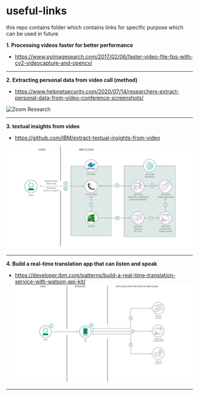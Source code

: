 # useful-links
this repo contains folder which contains links for specific purpose which can be used in future

**1. Processing videos faster for better performance**
   - https://www.pyimagesearch.com/2017/02/06/faster-video-file-fps-with-cv2-videocapture-and-opencv/
* * *
**2. Extracting personal data from video call (method)**
   - https://www.helpnetsecurity.com/2020/07/14/researchers-extract-personal-data-from-video-conference-screenshots/
   
   ![Zoom Research](https://img2.helpnetsecurity.com/posts2020/bgu-zoom-research2.jpg)
* * *
**3. textual insights from video**
   - https://github.com/IBM/extract-textual-insights-from-video
   
   ![Textual Insight architecture](https://github.com/IBM/extract-textual-insights-from-video/raw/master/doc/source/images/architecture.png)
* * *
**4. Build a real-time translation app that can listen and speak**
   - https://developer.ibm.com/patterns/build-a-real-time-translation-service-with-watson-api-kit/
   ![Real time app which speak](https://github.com/IBM/watson-speech-translator/raw/master/doc/source/images/architecture.png)
* * *
